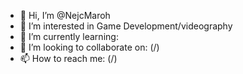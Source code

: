- 👋 Hi, I’m @NejcMaroh
- 👀 I’m interested in Game Development/videography
- 🌱 I’m currently learning:
- 💞️ I’m looking to collaborate on: (/)
- 📫 How to reach me: (/)

<!---
NejcMaroh/NejcMaroh is a ✨ special ✨ repository because its `README.md` (this file) appears on your GitHub profile.
You can click the Preview link to take a look at your changes.
--->
